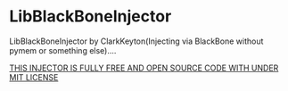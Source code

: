 # LibBlackBoneInjector
LibBlackBoneInjector by ClarkKeyton(Injecting via BlackBone without pymem or something else)....

[THIS INJECTOR IS FULLY FREE AND OPEN SOURCE CODE WITH UNDER MIT LICENSE](https://en.wikipedia.org/wiki/MIT_License#:~:text=The%20MIT%20License%20is%20a,%2C%20therefore%2C%20high%20license%20compatibility.)
